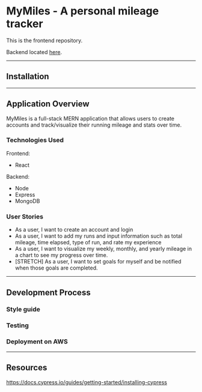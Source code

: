 # MyMiles - A personal mileage tracker

This is the frontend repository.

Backend located <a href="https://github.com/mitchdmarino/MyMiles-backend">here</a>.

<hr>

## Installation

<hr>

## Application Overview

MyMiles is a full-stack MERN application that allows users to create accounts and track/visualize their running mileage and stats over time.

### Technologies Used

Frontend:

-   React

Backend:

-   Node
-   Express
-   MongoDB

### User Stories

-   As a user, I want to create an account and login
-   As a user, I want to add my runs and input information such as total mileage, time elapsed, type of run, and rate my experience
-   As a user, I want to visualize my weekly, monthly, and yearly mileage in a chart to see my progress over time.
-   [STRETCH] As a user, I want to set goals for myself and be notified when those goals are completed.

<hr>

## Development Process

### Style guide

### Testing

### Deployment on AWS

<hr>

## Resources

https://docs.cypress.io/guides/getting-started/installing-cypress
